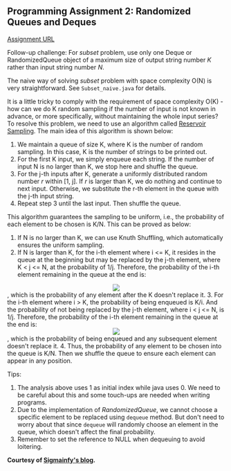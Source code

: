 ## Programming Assignment 2: Randomized Queues and Deques

[Assignment URL](https://class.coursera.org/algs4partI-010/assignment/view?assignment_id=3)

Follow-up challenge:  For *subset* problem, use only one Deque or RandomizedQueue object of a maximum size of output string number *K* rather than input string number *N*.

The naive way of solving *subset* problem with space complexity O(N) is very straightforward.
See `Subset_naive.java` for details.

It is a little tricky to comply with the requirement of space complexity O(K) - how can we do K random sampling if the number of input is not known in advance, or more specifically, without maintaining the whole input series?  
To resolve this problem, we need to use an algorithm called [Reservoir Sampling](https://en.wikipedia.org/wiki/Reservoir_sampling).
The main idea of this algorithm is shown below:  
1. We maintain a queue of size K, where K is the number of random sampling.
In this case, K is the number of strings to be printed out.  
2. For the first K input, we simply enqueue each string.
If the number of input N is no larger than K, we stop here and shuffle the queue.  
3. For the j-th inputs after K, generate a uniformly distributed random number *r* within [1, j].
If *r* is larger than K, we do nothing and continue to next input.
Otherwise, we substitute the r-th element in the queue with the j-th input string.  
4. Repeat step 3 until the last input.
Then shuffle the queue.

This algorithm guarantees the sampling to be uniform, i.e., the probability of each element to be chosen is K/N.
This can be proved as below:  
1. If N is no larger than K, we can use Knuth Shuffling, which automatically ensures the uniform sampling.  
2. If N is larger than K, for the i-th element where i <= K, it resides in the queue at the beginning but may be replaced by the j-th element, where K < j <= N, at the probability of 1/j.
Therefore, the probability of the i-th element remaining in the queue at the end is:
<center><img src="http://www.sciweavers.org/upload/Tex2Img_1465088811/render.png"></center>  
, which is the probability of any element after the K doesn't replace it.  
3. For the i-th element where i > K, the probability of being enqueued is K/i.
And the probability of not being replaced by the j-th element, where i < j <= N, is 1/j.
Therefore, the probability of the i-th element remaining in the queue at the end is:
<center><img src="http://www.sciweavers.org/upload/Tex2Img_1465089780/render.png"></center>  
, which is the probability of being enqueued and any subsequent element doesn't replace it.  
4. Thus, the probability of any element to be chosen into the queue is K/N.
Then we shuffle the queue to ensure each element can appear in any position.

Tips:  
1. The analysis above uses 1 as initial index while java uses 0.
We need to be careful about this and some touch-ups are needed when writing programs.  
2. Due to the implementation of *RandomizedQueue*, we cannot choose a specific element to be replaced using `dequeue` method.
But don't need to worry about that since `dequeue` will randomly choose an element in the queue, which doesn't affect the final probability.  
3. Remember to set the reference to NULL when dequeuing to avoid loitering.


**Courtesy of [Sigmainfy's blog](http://www.sigmainfy.com/blog/random-generate-subset-with-length-k-by-reservoir-sampling.html).**
